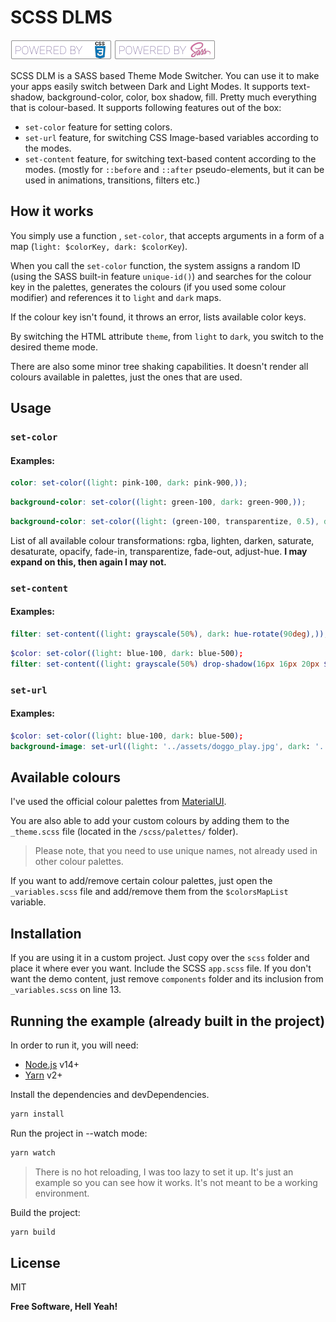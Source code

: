 # SCSS DLMS

[![CSS3](./md/poweredbycss3.png)](https://www.w3schools.com/css/) [![SCSS](./md/poweredbysass.png)](https://sass-lang.com/)

SCSS DLM is a SASS based Theme Mode Switcher. You can use it to make your apps easily switch between Dark and Light Modes. It supports text-shadow, background-color, color, box shadow, fill. Pretty much everything that is colour-based. It supports following features out of the box:

-   `set-color` feature for setting colors.
-   `set-url` feature, for switching CSS Image-based variables according to the modes.
-   `set-content` feature, for switching text-based content according to the modes. (mostly for `::before` and `::after` pseudo-elements, but it can be used in animations, transitions, filters etc.)

## How it works

You simply use a function , `set-color`, that accepts arguments in a form of a map (`light: $colorKey, dark: $colorKey`).

When you call the `set-color` function, the system assigns a random ID (using the SASS built-in feature `unique-id()`) and searches for the colour key in the palettes, generates the colours (if you used some colour modifier) and references it to `light` and `dark` maps.

If the colour key isn't found, it throws an error, lists available color keys.

By switching the HTML attribute `theme`, from `light` to `dark`, you switch to the desired theme mode.

There are also some minor tree shaking capabilities. It doesn't render all colours available in palettes, just the ones that are used.

## Usage

### `set-color`

#### Examples:

```scss
color: set-color((light: pink-100, dark: pink-900,));
```

```scss
background-color: set-color((light: green-100, dark: green-900,));
```

```scss
background-color: set-color((light: (green-100, transparentize, 0.5), dark: (green-900, lighten, 5%),));
```

List of all available colour transformations: rgba, lighten, darken, saturate, desaturate, opacify, fade-in, transparentize, fade-out, adjust-hue. __I may expand on this, then again I may not.__

### `set-content`

#### Examples:

```scss
filter: set-content((light: grayscale(50%), dark: hue-rotate(90deg),));
```

```scss
$color: set-color((light: blue-100, dark: blue-500);
filter: set-content((light: grayscale(50%) drop-shadow(16px 16px 20px $color), dark: hue-rotate(90deg)));
```

### `set-url`

#### Examples:

```scss
$color: set-color((light: blue-100, dark: blue-500);
background-image: set-url((light: '../assets/doggo_play.jpg', dark: '../assets/doggo_sleep.jpg'));
```

## Available colours

I've used the official colour palettes from [MaterialUI](https://material-ui.com/customization/color/#color-palette).

You are also able to add your custom colours by adding them to the `_theme.scss` file (located in the `/scss/palettes/` folder).

> Please note, that you need to use unique names, not already used in other colour palettes.

If you want to add/remove certain colour palettes, just open the `_variables.scss` file and add/remove them from the `$colorsMapList` variable.

## Installation

If you are using it in a custom project. Just copy over the `scss` folder and place it where ever you want. Include the SCSS `app.scss` file. If you don't want the demo content, just remove `components` folder and its inclusion from `_variables.scss` on line 13.

## Running the example (already built in the project)

In order to run it, you will need:

-   [Node.js](https://nodejs.org/) v14+
-   [Yarn](https://yarnpkg.com/) v2+

Install the dependencies and devDependencies.

```sh
yarn install
```

Run the project in --watch mode:

```sh
yarn watch
```

> There is no hot reloading, I was too lazy to set it up. It's just an example so you can see how it works. It's not meant to be a working environment.

Build the project:

```sh
yarn build
```

## License

MIT

**Free Software, Hell Yeah!**
